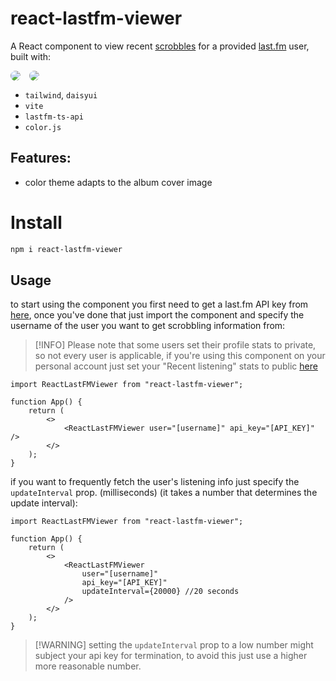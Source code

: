 # react-lastfm-viewer

A React component to view recent [scrobbles](https://www.dictionary.com/browse/scrobble) for a provided [last.fm](last.fm) user, built with:

<div style="display: flex; gap: 1em; margin: 1em 0;">
  <img src="https://github.com/ZOASR/react-lastfm-viewer/blob/main/images/Preview_1.png" style="border-radius: 10px"/>
  <img src="https://github.com/ZOASR/react-lastfm-viewer/blob/main/images/Preview_2.png" style="border-radius: 10px"/>
</div>

-   `tailwind`, `daisyui`
-   `vite`
-   `lastfm-ts-api`
-   `color.js`

## Features:

-   color theme adapts to the album cover image

# Install

```bash
npm i react-lastfm-viewer
```

## Usage

to start using the component you first need to get a last.fm API key from [here](https://www.last.fm/api), once you've done that just import the component and specify the username of the user you want to get scrobbling information from:

> [!INFO] Please note that some users set their profile stats to private, so not every user is applicable, if you're using this component on your personal account just set your "Recent listening" stats to public [here](https://www.last.fm/settings/privacy)

```tsx
import ReactLastFMViewer from "react-lastfm-viewer";

function App() {
	return (
		<>
			<ReactLastFMViewer user="[username]" api_key="[API_KEY]" />
		</>
	);
}
```

if you want to frequently fetch the user's listening info just specify the `updateInterval` prop. (milliseconds) (it takes a number that determines the update interval):

```tsx
import ReactLastFMViewer from "react-lastfm-viewer";

function App() {
	return (
		<>
			<ReactLastFMViewer
				user="[username]"
				api_key="[API_KEY]"
				updateInterval={20000} //20 seconds
			/>
		</>
	);
}
```

> [!WARNING] setting the `updateInterval` prop to a low number might subject your api key for termination, to avoid this just use a higher more reasonable number.
